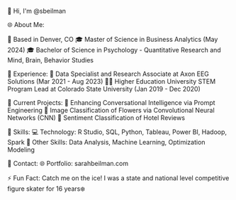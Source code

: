 👋 Hi, I'm @sbeilman

🌐 About Me:

📍 Based in Denver, CO
🎓 Master of Science in Business Analytics (May 2024)
🎓 Bachelor of Science in Psychology - Quantitative Research and Mind, Brain, Behavior Studies

💼 Experience:
🚀 Data Specialist and Research Associate at Axon EEG Solutions (Mar 2021 - Aug 2023)
👩‍🏫 Higher Education University STEM Program Lead at Colorado State University (Jan 2019 - Dec 2020)

🔧 Current Projects:
🤖 Enhancing Conversational Intelligence via Prompt Engineering
🌸 Image Classification of Flowers via Convolutional Neural Networks (CNN)
📝 Sentiment Classification of Hotel Reviews 

🚀 Skills:
💻 Technology: R Studio, SQL, Python, Tableau, Power BI, Hadoop, Spark
🧠 Other Skills: Data Analysis, Machine Learning, Optimization Modeling

📧 Contact:
🌐 Portfolio: sarahbeilman.com

⚡ Fun Fact:
Catch me on the ice! I was a state and national level competitive figure skater for 16 years❄️

